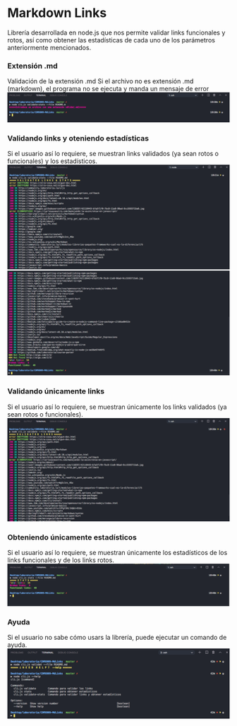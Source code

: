 # Markdown Links
Librería desarrollada en node.js que nos permite validar links funcionales y rotos, así como obtener las estadísticas de cada uno de los parámetros anteriormente mencionados.

### Extensión .md
Validación de la extensión .md
Si el archivo no es extensión .md (markdown), el programa no se ejecuta y manda un mensaje de error
![Imagen final](img/01_md-links.jpg)

### Validando links y oteniendo estadísticas
Si el usuario así lo requiere, se muestran links validados (ya sean rotos o funcionales) y los estadísticos.
![Imagen final](img/02_md-links.jpg)
![Imagen final](img/02b_md-links.jpg)

### Validando únicamente links
Si el usuario así lo requiere, se muestran únicamente los links validados (ya sean rotos o funcionales).
![Imagen final](img/03_md-links.jpg)

### Obteniendo únicamente estadísticos
Si el usuario así lo requiere, se muestran únicamente los estadísticos de los links funcionales y de los links rotos.
![Imagen final](img/04_md-links.jpg)

### Ayuda
Si el usuario no sabe cómo usars la librería, puede ejecutar un comando de ayuda.
![Imagen final](img/05_md-links.jpg)